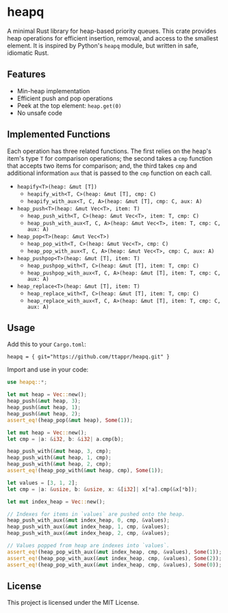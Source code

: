# heapq

A minimal Rust library for heap-based priority queues. This crate provides
heap operations for efficient insertion, removal, and access to the smallest 
element. It is inspired by Python's `heapq` module, but written
in safe, idiomatic Rust.

## Features

- Min-heap implementation
- Efficient push and pop operations
- Peek at the top element: `heap.get(0)`
- No unsafe code

## Implemented Functions
Each operation has three related functions. The first relies on the heap's
item's type `T` for comparison operations; the second takes a `cmp` function
that accepts two items for comparison; and, the third takes `cmp` and additional
information `aux` that is passed to the `cmp` function on each call.

- `heapify<T>(heap: &mut [T])`
    - `heapify_with<T, C>(heap: &mut [T], cmp: C)`
    - `heapify_with_aux<T, C, A>(heap: &mut [T], cmp: C, aux: A)`
- `heap_push<T>(heap: &mut Vec<T>, item: T)`
    - `heap_push_with<T, C>(heap: &mut Vec<T>, item: T, cmp: C)`
    - `heap_push_with_aux<T, C, A>(heap: &mut Vec<T>, item: T, cmp: C, aux: A)`
- `heap_pop<T>(heap: &mut Vec<T>)`
    - `heap_pop_with<T, C>(heap: &mut Vec<T>, cmp: C)`
    - `heap_pop_with_aux<T, C, A>(heap: &mut Vec<T>, cmp: C, aux: A)`
- `heap_pushpop<T>(heap: &mut [T], item: T)`
    - `heap_pushpop_with<T, C>(heap: &mut [T], item: T, cmp: C)`
    - `heap_pushpop_with_aux<T, C, A>(heap: &mut [T], item: T, cmp: C, aux: A)`
- `heap_replace<T>(heap: &mut [T], item: T)`
    - `heap_replace_with<T, C>(heap: &mut [T], item: T, cmp: C)`
    - `heap_replace_with_aux<T, C, A>(heap: &mut [T], item: T, cmp: C, aux: A)`   


## Usage

Add this to your `Cargo.toml`:

```
heapq = { git="https://github.com/ttappr/heapq.git" }
```

Import and use in your code:

```rust
use heapq::*;

let mut heap = Vec::new();
heap_push(&mut heap, 3);
heap_push(&mut heap, 1);
heap_push(&mut heap, 2);
assert_eq!(heap_pop(&mut heap), Some(1));

let mut heap = Vec::new();
let cmp = |a: &i32, b: &i32| a.cmp(b);

heap_push_with(&mut heap, 3, cmp);
heap_push_with(&mut heap, 1, cmp);
heap_push_with(&mut heap, 2, cmp);
assert_eq!(heap_pop_with(&mut heap, cmp), Some(1));

let values = [3, 1, 2];
let cmp = |a: &usize, b: &usize, x: &[i32]| x[*a].cmp(&x[*b]);

let mut index_heap = Vec::new();

// Indexes for items in `values` are pushed onto the heap.
heap_push_with_aux(&mut index_heap, 0, cmp, &values);
heap_push_with_aux(&mut index_heap, 1, cmp, &values);
heap_push_with_aux(&mut index_heap, 2, cmp, &values);

// Values popped from heap are indexes into `values`.
assert_eq!(heap_pop_with_aux(&mut index_heap, cmp, &values), Some(1));
assert_eq!(heap_pop_with_aux(&mut index_heap, cmp, &values), Some(2));
assert_eq!(heap_pop_with_aux(&mut index_heap, cmp, &values), Some(0));
```

## License

This project is licensed under the MIT License.
